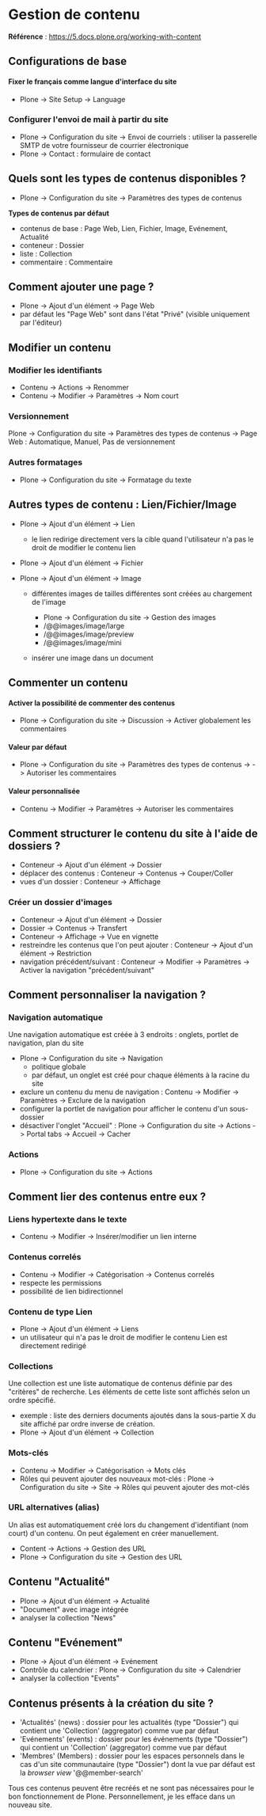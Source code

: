 Gestion de contenu
============================

**Référence** : <https://5.docs.plone.org/working-with-content>

Configurations de base
----------------------

#### Fixer le français comme langue d'interface du site

- Plone -> Site Setup -> Language

### Configurer l'envoi de mail à partir du site

- Plone -> Configuration du site -> Envoi de courriels : utiliser la passerelle SMTP de votre fournisseur de courrier électronique
- Plone -> Contact : formulaire de contact

Quels sont les types de contenus disponibles ?
----------------------------------------------

- Plone -> Configuration du site -> Paramètres des types de contenus

**Types de contenus par défaut**

- contenus de base : Page Web, Lien, Fichier, Image, Evénement, Actualité
- conteneur : Dossier
- liste : Collection
- commentaire : Commentaire

Comment ajouter une page ?
--------------------------

- Plone -> Ajout d'un élément -> Page Web
- par défaut les "Page Web" sont dans l'état "Privé" (visible uniquement par l'éditeur)

Modifier un contenu
--------------------

### Modifier les identifiants

- Contenu -> Actions -> Renommer
- Contenu -> Modifier -> Paramètres -> Nom court

### Versionnement

Plone -> Configuration du site -> Paramètres des types de contenus -> Page Web : Automatique, Manuel, Pas de versionnement

### Autres formatages

- Plone -> Configuration du site -> Formatage du texte

Autres types de contenu : Lien/Fichier/Image
--------------------------------------------

- Plone -> Ajout d'un élément -> Lien

    + le lien redirige directement vers la cible quand l'utilisateur n'a pas le droit de modifier le contenu lien

- Plone -> Ajout d'un élément -> Fichier
- Plone -> Ajout d'un élément -> Image

    + différentes images de tailles différentes sont créées au chargement de l'image

        - Plone -> Configuration du site -> Gestion des images
        - <my-image-url>/@@images/image/large
        - <my-image-url>/@@images/image/preview
        - <my-image-url>/@@images/image/mini

    + insérer une image dans un document

Commenter un contenu
--------------------

#### Activer la possibilité de commenter des contenus

- Plone -> Configuration du site -> Discussion -> Activer globalement les commentaires

#### Valeur par défaut

- Plone -> Configuration du site -> Paramètres des types de contenus -> <content name> -> Autoriser les commentaires

#### Valeur personnalisée

- Contenu -> Modifier -> Paramètres -> Autoriser les commentaires

Comment structurer le contenu du site à l'aide de dossiers ?
------------------------------------------------------------

- Conteneur -> Ajout d'un élément -> Dossier
- déplacer des contenus : Conteneur -> Contenus -> Couper/Coller
- vues d'un dossier : Conteneur -> Affichage

### Créer un dossier d'images

- Conteneur -> Ajout d'un élément -> Dossier
- Dossier -> Contenus -> Transfert
- Conteneur -> Affichage -> Vue en vignette
- restreindre les contenus que l'on peut ajouter : Conteneur -> Ajout d'un élément -> Restriction
- navigation précédent/suivant : Conteneur -> Modifier -> Paramètres -> Activer la navigation "précédent/suivant"

Comment personnaliser la navigation ?
-------------------------------------

### Navigation automatique

Une navigation automatique est créée à 3 endroits : onglets, portlet de navigation, plan du site

- Plone -> Configuration du site -> Navigation
    + politique globale
    + par défaut, un onglet est créé pour chaque éléments à la racine du site
- exclure un contenu du menu de navigation : Contenu -> Modifier -> Paramètres -> Exclure de la navigation
- configurer la portlet de navigation pour afficher le contenu d'un sous-dossier
- désactiver l'onglet "Accueil" : Plone -> Configuration du site -> Actions -> Portal tabs -> Accueil -> Cacher

### Actions

- Plone -> Configuration du site -> Actions

Comment lier des contenus entre eux ?
-------------------------------------

### Liens hypertexte dans le texte

- Contenu -> Modifier -> Insérer/modifier un lien interne

### Contenus correlés

- Contenu -> Modifier -> Catégorisation -> Contenus correlés
- respecte les permissions
- possibilité de lien bidirectionnel

### Contenu de type Lien

- Plone -> Ajout d'un élément -> Liens
- un utilisateur qui n'a pas le droit de modifier le contenu Lien est directement redirigé

### Collections

Une collection est une liste automatique de contenus définie par des "critères" de recherche. Les éléments de cette liste sont affichés selon un ordre spécifié.

- exemple : liste des derniers documents ajoutés dans la sous-partie X du site affiché par ordre inverse de création.
- Plone -> Ajout d'un élément -> Collection

### Mots-clés

- Contenu -> Modifier -> Catégorisation -> Mots clés
- Rôles qui peuvent ajouter des nouveaux mot-clés : Plone -> Configuration du site -> Site -> Rôles qui peuvent ajouter des mot-clés

### URL alternatives (alias)

Un alias est automatiquement créé lors du changement d'identifiant (nom court) d'un contenu.
On peut également en créer manuellement.

- Content -> Actions -> Gestion des URL
- Plone -> Configuration du site -> Gestion des URL

Contenu "Actualité"
-------------------

- Plone -> Ajout d'un élément -> Actualité
- "Document" avec image intégrée
- analyser la collection "News"

Contenu "Evénement"
-------------------

- Plone -> Ajout d'un élément -> Evénement
- Contrôle du calendrier : Plone -> Configuration du site -> Calendrier
- analyser la collection "Events"

Contenus présents à la création du site ?
-----------------------------------------

- 'Actualités' (news) : dossier pour les actualités (type "Dossier") qui contient une 'Collection' (aggregator) comme vue par défaut
- 'Evénements' (events) : dossier pour les événements (type "Dossier") qui contient un 'Collection' (aggregator) comme vue par défaut
- 'Membres' (Members) : dossier pour les espaces personnels dans le cas d'un site communautaire (type "Dossier") dont la vue par défaut est la *browser view* '@@member-search'

Tous ces contenus peuvent être recréés et ne sont pas nécessaires pour le bon fonctionnement de Plone. Personnellement, je les efface dans un nouveau site.

